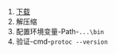 1. [下载](https://protobuf.dev/downloads/)
2. 解压缩
3. 配置环境变量-Path-`...\bin`
4. 验证-cmd-`protoc --version`